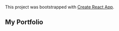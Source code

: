This project was bootstrapped with [Create React App](https://github.com/facebook/create-react-app).

## My Portfolio
